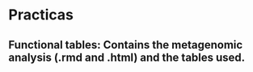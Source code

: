# Practicas

## Functional tables: Contains the metagenomic analysis (.rmd and .html) and the tables used.
